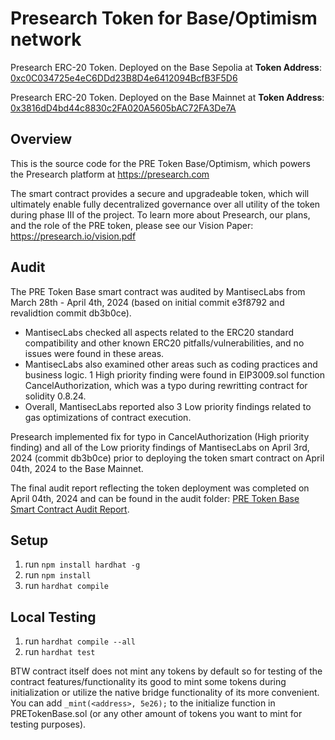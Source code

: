 # Presearch Token for Base/Optimism network

Presearch ERC-20 Token. Deployed on the Base Sepolia at
**Token Address**: [0xc0C034725e4eC6DDd23B8D4e6412094BcfB3F5D6](https://sepolia.basescan.org/token/0xc0c034725e4ec6ddd23b8d4e6412094bcfb3f5d6)

Presearch ERC-20 Token. Deployed on the Base Mainnet at
**Token Address**: [0x3816dD4bd44c8830c2FA020A5605bAC72FA3De7A](https://basescan.org/token/0x3816dD4bd44c8830c2FA020A5605bAC72FA3De7A)

## Overview
This is the source code for the PRE Token Base/Optimism, which powers the Presearch platform at https://presearch.com

The smart contract provides a secure and upgradeable token, which will ultimately enable fully decentralized governance over all utility of the token during phase III of the project. To learn more about Presearch, our plans, and the role of the PRE token, please see our Vision Paper:
https://presearch.io/vision.pdf

## Audit
The PRE Token Base smart contract was audited by MantisecLabs from March 28th - April 4th, 2024 (based on initial commit e3f8792 and revalidtion commit db3b0ce).

- MantisecLabs checked all aspects related to the ERC20 standard compatibility and other known ERC20 pitfalls/vulnerabilities, and no issues were found in these areas.
- MantisecLabs also examined other areas such as coding practices and business logic. 1 High priority finding were found in EIP3009.sol function CancelAuthorization, which was a typo during rewritting contract for solidity 0.8.24.
- Overall, MantisecLabs reported also 3 Low priority findings related to gas optimizations of contract execution.

Presearch implemented fix for typo in CancelAuthorization (High priority finding) and all of the Low priority findings of MantisecLabs on April 3rd, 2024 (commit db3b0ce) prior to deploying the token smart contract on April 04th, 2024 to the Base Mainnet.

The final audit report reflecting the token deployment was completed on April 04th, 2024 and can be found in the audit folder: [PRE Token Base Smart Contract Audit Report](/audits/PRE-Base%20Audit%20Final.pdf).


## Setup
1. run `npm install hardhat -g`
2. run `npm install`
3. run `hardhat compile`

## Local Testing
1. run `hardhat compile --all`
2. run `hardhat test`

BTW contract itself does not mint any tokens by default so for testing of the contract features/functionality its good to mint some tokens during initialization or utilize the native bridge functionality of its more convenient.
You can add `_mint(<address>, 5e26);` to the initialize function in PRETokenBase.sol (or any other amount of tokens you want to mint for testing purposes).